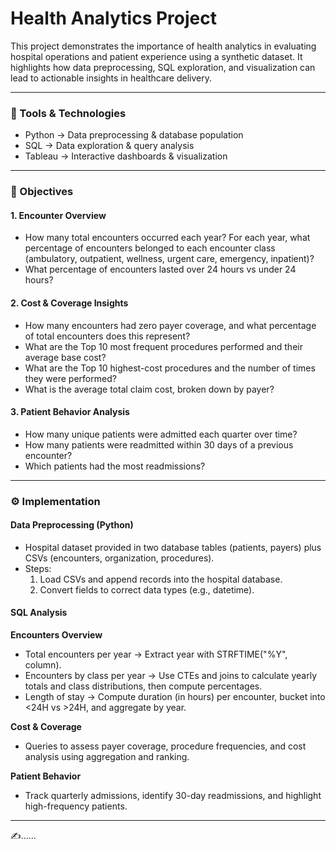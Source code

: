 # Health Analytics Project

This project demonstrates the importance of health analytics in evaluating hospital operations and patient experience using a synthetic dataset.
It highlights how data preprocessing, SQL exploration, and visualization can lead to actionable insights in healthcare delivery.

---
### 🔧 Tools & Technologies

- Python → Data preprocessing & database population
- SQL → Data exploration & query analysis
- Tableau → Interactive dashboards & visualization
---
### 🎯 Objectives

#### 1. Encounter Overview

- How many total encounters occurred each year?
  For each year, what percentage of encounters belonged to each encounter class
  (ambulatory, outpatient, wellness, urgent care, emergency, inpatient)?
- What percentage of encounters lasted over 24 hours vs under 24 hours?

#### 2. Cost & Coverage Insights
- How many encounters had zero payer coverage, and what percentage of total encounters does this represent?
- What are the Top 10 most frequent procedures performed and their average base cost?
- What are the Top 10 highest-cost procedures and the number of times they were performed?
- What is the average total claim cost, broken down by payer?

#### 3. Patient Behavior Analysis
- How many unique patients were admitted each quarter over time?
- How many patients were readmitted within 30 days of a previous encounter?
- Which patients had the most readmissions?
---

### ⚙️ Implementation

#### Data Preprocessing (Python)
- Hospital dataset provided in two database tables (patients, payers) plus CSVs (encounters, organization, procedures).
- Steps:
  1. Load CSVs and append records into the hospital database.
  2. Convert fields to correct data types (e.g., datetime).

#### SQL Analysis
**Encounters Overview**
- Total encounters per year → Extract year with STRFTIME("%Y", column).
- Encounters by class per year → Use CTEs and joins to calculate yearly totals and class distributions, then compute percentages.
- Length of stay → Compute duration (in hours) per encounter, bucket into <24H vs >24H, and aggregate by year.

**Cost & Coverage**
- Queries to assess payer coverage, procedure frequencies, and cost analysis using aggregation and ranking.

**Patient Behavior**
- Track quarterly admissions, identify 30-day readmissions, and highlight high-frequency patients.
---
✍️......
